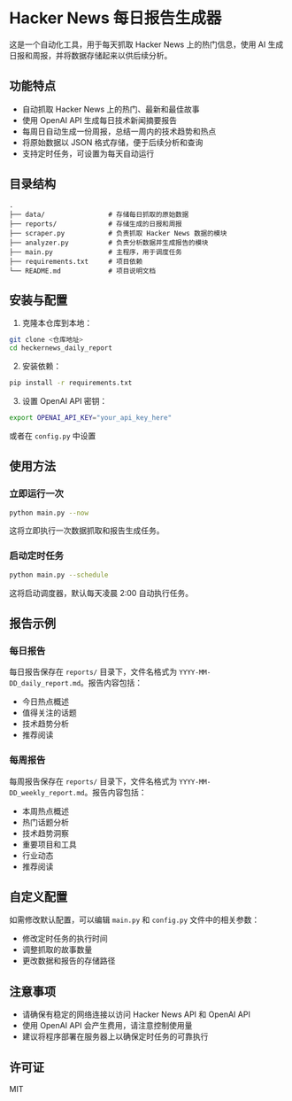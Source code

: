# Hacker News 每日报告生成器

这是一个自动化工具，用于每天抓取 Hacker News 上的热门信息，使用 AI 生成日报和周报，并将数据存储起来以供后续分析。

## 功能特点

- 自动抓取 Hacker News 上的热门、最新和最佳故事
- 使用 OpenAI API 生成每日技术新闻摘要报告
- 每周日自动生成一份周报，总结一周内的技术趋势和热点
- 将原始数据以 JSON 格式存储，便于后续分析和查询
- 支持定时任务，可设置为每天自动运行

## 目录结构

```
.
├── data/                # 存储每日抓取的原始数据
├── reports/             # 存储生成的日报和周报
├── scraper.py           # 负责抓取 Hacker News 数据的模块
├── analyzer.py          # 负责分析数据并生成报告的模块
├── main.py              # 主程序，用于调度任务
├── requirements.txt     # 项目依赖
└── README.md            # 项目说明文档
```

## 安装与配置

1. 克隆本仓库到本地：

```bash
git clone <仓库地址>
cd heckernews_daily_report
```

2. 安装依赖：

```bash
pip install -r requirements.txt
```

3. 设置 OpenAI API 密钥：

```bash
export OPENAI_API_KEY="your_api_key_here"
```
或者在 `config.py` 中设置
## 使用方法

### 立即运行一次

```bash
python main.py --now
```

这将立即执行一次数据抓取和报告生成任务。

### 启动定时任务

```bash
python main.py --schedule
```

这将启动调度器，默认每天凌晨 2:00 自动执行任务。

## 报告示例

### 每日报告

每日报告保存在 `reports/` 目录下，文件名格式为 `YYYY-MM-DD_daily_report.md`。报告内容包括：

- 今日热点概述
- 值得关注的话题
- 技术趋势分析
- 推荐阅读

### 每周报告

每周报告保存在 `reports/` 目录下，文件名格式为 `YYYY-MM-DD_weekly_report.md`。报告内容包括：

- 本周热点概述
- 热门话题分析
- 技术趋势洞察
- 重要项目和工具
- 行业动态
- 推荐阅读

## 自定义配置

如需修改默认配置，可以编辑 `main.py` 和 `config.py` 文件中的相关参数：

- 修改定时任务的执行时间
- 调整抓取的故事数量
- 更改数据和报告的存储路径

## 注意事项

- 请确保有稳定的网络连接以访问 Hacker News API 和 OpenAI API
- 使用 OpenAI API 会产生费用，请注意控制使用量
- 建议将程序部署在服务器上以确保定时任务的可靠执行

## 许可证

MIT